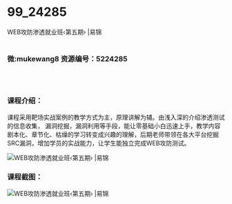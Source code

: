 # 99_24285
WEB攻防渗透就业班‹第五期› |易锦
<br/></br>
<h3>微:mukewang8 资源编号：5224285</h3>
<br/></br>
<h3>课程介绍：</h3>
<p>课程采用靶场实战案例的教学方式为主，原理讲解为辅。由浅入深的介绍渗透测试的信息收集， 漏洞挖掘，漏洞利用等手段，能让零基础小白迅速上手，教学内容剧本化、章节化、枯燥的学习转变成兴趣的理解，后期老师带领在各大平台挖掘SRC漏洞，增加学员的实战能力，让学生能独立完成<a title="查看与 WEB攻防 相关的文章" target="_blank">WEB攻防</a>测试。</p>
<p><img src="https://www.ko996.com/wp-content/uploads/img/2022/05/1-79-300x192.png" alt="WEB攻防渗透就业班‹第五期› |易锦"></p>
<div class="info-desc">
<h3>课程截图：</h3>
<p><img src="https://www.ko996.com/wp-content/uploads/img/2022/05/2-70.png" alt="WEB攻防渗透就业班‹第五期› |易锦"></p>


			
</div>
